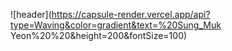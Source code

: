 ![header](https://capsule-render.vercel.app/api?type=Waving&color=gradient&text=%20Sung_Muk Yeon%20%20&height=200&fontSize=100)
